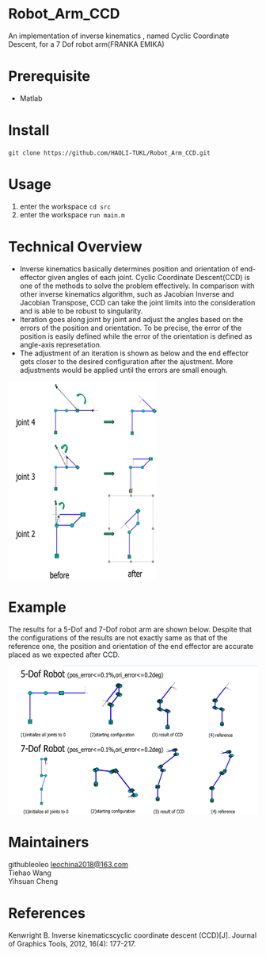 # Robot_Arm_CCD
An implementation of  inverse kinematics , named Cyclic Coordinate Descent, for a 7 Dof robot arm(FRANKA EMIKA)

# Prerequisite
- Matlab

# Install   
`git clone https://github.com/HAOLI-TUKL/Robot_Arm_CCD.git`       

# Usage
1. enter the workspace
`cd src`    
2. enter the workspace
`run main.m`


# Technical Overview
* Inverse kinematics basically determines position and orientation of end-effector given angles of each joint. Cyclic Coordinate Descent(CCD) is one of the methods to solve the problem effectively. In comparison with other inverse kinematics algorithm, such as Jacobian Inverse and Jacobian Transpose, CCD can take the joint limits into the consideration and is able to be robust to singularity. 
* Iteration goes along joint by joint and adjust the angles based on the errors of the position and orientation. To be precise, the error of the position is easily defined while the error of the orientation is defined as angle-axis represetation.
* The adjustment of an iteration is shown as below and the end effector gets closer to the desired configuration after the ajustment. More adjustments would be applied until the errors are small enough.

<img src="https://github.com/HAOLI-TUKL/Robot_Arm_CCD/blob/master/images/CCD_iteration.png" width="300" height="400" align="middle" />

# Example
The results for a 5-Dof and 7-Dof robot arm are shown below. Despite that the configurations of the results are not exactly same as that of the reference one, the position and orientation of the end effector are accurate placed as we expected after CCD.

<img src="https://github.com/HAOLI-TUKL/Robot_Arm_CCD/blob/master/images/example.png" width="600" height="300" align="middle" />

      
# Maintainers
githubleoleo leochina2018@163.com     
Tiehao Wang  
Yihsuan Cheng

# References
Kenwright B. Inverse kinematicscyclic coordinate descent (CCD)[J]. Journal of Graphics Tools, 2012, 16(4): 177-217.
